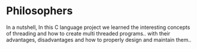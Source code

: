 # Philosophers
In a nutshell, In this C language project we learned the interesting concepts of threading and how to create multi threaded programs.. with their advantages, disadvantages and how to properly design and maintain them..

